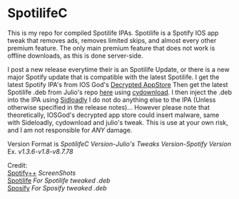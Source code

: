 # SpotilifeC
This is my repo for compiled Spotilife IPAs. Spotilife is a Spotify IOS app tweak that removes ads, removes limited skips, and almost every other premium feature. The only main premium feature that does not work is offline downloads, as this is done server-side.

I post a new release everytime their is an Spotilife Update, or there is a new major Spotify update that is compatible with the latest Spotilife. I get the latest Spotify IPA's from IOS God's [Decrypted AppStore](https://armconverter.com/decryptedappstore/us/spotify) Then get the latest Spotilife .deb from Julio's repo [here](julio.hackyouriphone.org) using [cydownload](https://github.com/borishonman/cydownload). I then inject the .deb into the IPA using [Sidloadly](https://sideloadly.io) I do not do anything else to the IPA (Unless otherwise specified in the release notes)... However please note that theoretically, IOSGod's decrypted app store could insert malware, same with Sideloadly, cydownload and julio's tweak. This is use at your own risk, and I am not responsible for *ANY* damage.

Version Format is *SpotilifeC Version*-*Julio's Tweaks Version*-*Spotify Version*<br/>
Ex. *v1.3.6*-*v1.8*-*v8.7.78*

Credit:<br/>
[Spotify++](https://appdb.to/app/cydia/1900000540) *ScreenShots*<br/>
[Spotilife](https://julio.hackyouriphone.org/) *For Spotilife tweaked .deb*<br/>
[Sposify](https://repo.dynastic.co/package/com.spos) *For Sposify tweaked  .deb*<br/>

